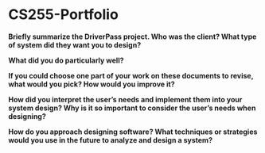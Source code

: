 # CS255-Portfolio

**Briefly summarize the DriverPass project. Who was the client? What type of system did they want you to design?**<br/>


**What did you do particularly well?**<br/>


**If you could choose one part of your work on these documents to revise, what would you pick? How would you improve it?**<br/>


**How did you interpret the user’s needs and implement them into your system design? Why is it so important to consider the user’s needs when designing?**<br/>


**How do you approach designing software? What techniques or strategies would you use in the future to analyze and design a system?**<br/>

